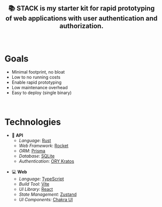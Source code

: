 <br/>

<center>
<h2>

📚 **STACK** is my starter kit for rapid prototyping of web applications with user authentication and authorization.

</center>

<br/>

# Goals

- Minimal footprint, no bloat
- Low to no running costs
- Enable rapid prototyping
- Low maintenance overhead
- Easy to deploy (single binary)

<br/>

# Technologies

- 🔌 **API**
  - _Language_: [Rust](https://www.rust-lang.org/)
  - _Web Framework_: [Rocket](https://rocket.rs/)
  - _ORM_: [Prisma](https://www.prisma.io/)
  - _Database_: [SQLite](https://www.sqlite.org/index.html)
  - _Authentication_: [ORY Kratos](https://www.ory.sh/kratos/)<br/><br/>
- 💻 **Web**
  - _Language:_ [TypeScript](https://www.typescriptlang.org/)
  - _Build Tool:_ [Vite](https://vitejs.dev/)
  - _UI Library:_ [React](https://reactjs.org/)
  - _State Management:_ [Zustand](https://github.com/pmndrs/zustand)
  - _UI Components:_ [Chakra UI](https://chakra-ui.com/)
